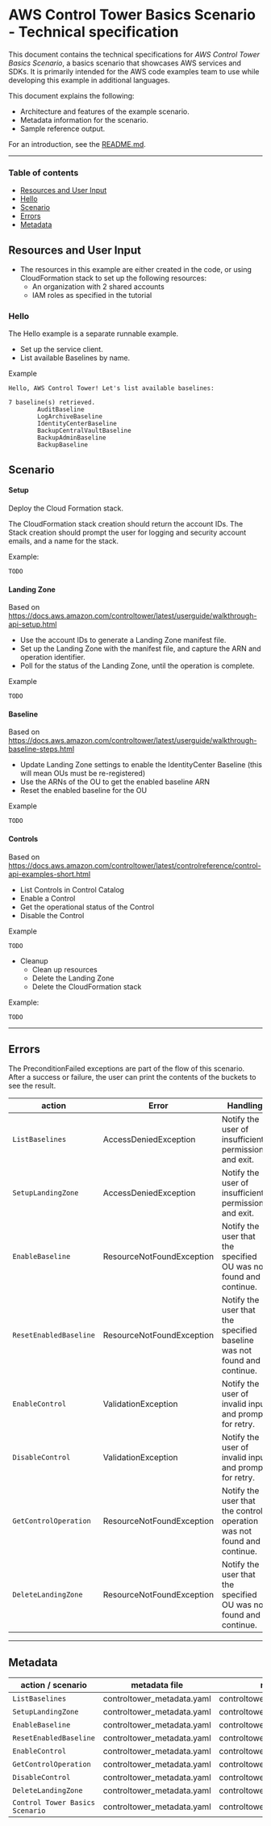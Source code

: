 # AWS Control Tower Basics Scenario - Technical specification

This document contains the technical specifications for _AWS Control Tower Basics Scenario_,
a basics scenario that showcases AWS services and SDKs. It is primarily intended for the AWS code
examples team to use while developing this example in additional languages.

This document explains the following:

- Architecture and features of the example scenario.
- Metadata information for the scenario.
- Sample reference output.

For an introduction, see the [README.md](README.md).

---

### Table of contents

- [Resources and User Input](#resources-and-user-input)
- [Hello](#hello)
- [Scenario](#scenario)
- [Errors](#errors)
- [Metadata](#metadata)

## Resources and User Input

- The resources in this example are either created in the code, or using CloudFormation stack to set up the following resources:
  - An organization with 2 shared accounts 
  - IAM roles as specified in the tutorial

### Hello
The Hello example is a separate runnable example.

- Set up the service client.
- List available Baselines by name.

Example
```
Hello, AWS Control Tower! Let's list available baselines:

7 baseline(s) retrieved.
        AuditBaseline
        LogArchiveBaseline
        IdentityCenterBaseline
        BackupCentralVaultBaseline
        BackupAdminBaseline
        BackupBaseline

```
## Scenario

#### Setup
Deploy the Cloud Formation stack.

The CloudFormation stack creation should return the account IDs.
The Stack creation should prompt the user for logging and security account emails, and a name for the stack.

Example:
```
TODO
```

#### Landing Zone

Based on https://docs.aws.amazon.com/controltower/latest/userguide/walkthrough-api-setup.html

- Use the account IDs to generate a Landing Zone manifest file.
- Set up the Landing Zone with the manifest file, and capture the ARN and operation identifier.
- Poll for the status of the Landing Zone, until the operation is complete.

Example
```
TODO

```

#### Baseline

Based on https://docs.aws.amazon.com/controltower/latest/userguide/walkthrough-baseline-steps.html

- Update Landing Zone settings to enable the IdentityCenter Baseline (this will mean OUs must be re-registered)
- Use the ARNs of the OU to get the enabled baseline ARN
- Reset the enabled baseline for the OU


Example
```
TODO

```

#### Controls

Based on https://docs.aws.amazon.com/controltower/latest/controlreference/control-api-examples-short.html

- List Controls in Control Catalog
- Enable a Control
- Get the operational status of the Control
- Disable the Control

Example
```
TODO

```

- Cleanup
  - Clean up resources
  - Delete the Landing Zone
  - Delete the CloudFormation stack

Example:

```
TODO

```

---

## Errors
The PreconditionFailed exceptions are part of the flow of this scenario. After a success or failure,
the user can print the contents of the buckets to see the result.

| action                 | Error                     | Handling                                                                |
|------------------------|---------------------------|-------------------------------------------------------------------------|
| `ListBaselines`        | AccessDeniedException     | Notify the user of insufficient permissions and exit.                   |
| `SetupLandingZone`     | AccessDeniedException     | Notify the user of insufficient permissions and exit.                   |
| `EnableBaseline`       | ResourceNotFoundException | Notify the user that the specified OU was not found and continue.       |
| `ResetEnabledBaseline` | ResourceNotFoundException | Notify the user that the specified baseline was not found and continue. |
| `EnableControl`        | ValidationException       | Notify the user of invalid input and prompt for retry.                  |
| `DisableControl`       | ValidationException       | Notify the user of invalid input and prompt for retry.                  |
| `GetControlOperation`  | ResourceNotFoundException | Notify the user that the control operation was not found and continue.  |
| `DeleteLandingZone`    | ResourceNotFoundException | Notify the user that the specified OU was not found and continue.       |


---

## Metadata

| action / scenario               | metadata file              | metadata key                      |
|---------------------------------|----------------------------|-----------------------------------|
| `ListBaselines`                 | controltower_metadata.yaml | controltower_Hello                |
| `SetupLandingZone`              | controltower_metadata.yaml | controltower_SetupLandingZone     |
| `EnableBaseline`                | controltower_metadata.yaml | controltower_EnableBaseline       |
| `ResetEnabledBaseline`          | controltower_metadata.yaml | controltower_ResetEnabledBaseline |
| `EnableControl`                 | controltower_metadata.yaml | controltower_EnableControl        |
| `GetControlOperation`           | controltower_metadata.yaml | controltower_GetControlOperation  |
| `DisableControl`                | controltower_metadata.yaml | controltower_DisableControl       |
| `DeleteLandingZone`             | controltower_metadata.yaml | controltower_DeleteLandingZone    |
| `Control Tower Basics Scenario` | controltower_metadata.yaml | controltower_Basics_Scenario      |

